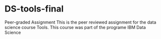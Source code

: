 # DS-tools-final
Peer-graded Assignment
This is the peer reviewed assignment for the data science course Tools.
This course was part of the programe IBM Data Science
